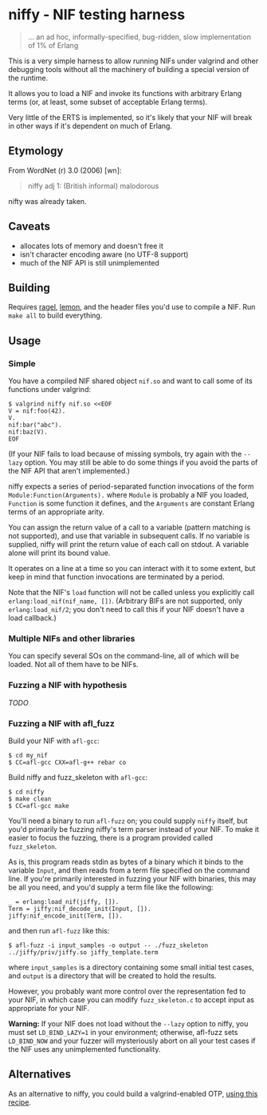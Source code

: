 # niffy - NIF testing harness

> ... an ad hoc, informally-specified, bug-ridden, slow implementation
> of 1% of Erlang

This is a very simple harness to allow running NIFs under valgrind and
other debugging tools without all the machinery of building a special
version of the runtime.

It allows you to load a NIF and invoke its functions with arbitrary
Erlang terms (or, at least, some subset of acceptable Erlang terms).

Very little of the ERTS is implemented, so it's likely that your NIF
will break in other ways if it's dependent on much of Erlang.

## Etymology

From WordNet (r) 3.0 (2006) [wn]:

> niffy
>     adj 1: (British informal) malodorous

nifty was already taken.

## Caveats

- allocates lots of memory and doesn't free it
- isn't character encoding aware (no UTF-8 support)
- much of the NIF API is still unimplemented

## Building

Requires [ragel](http://www.colm.net/open-source/ragel/),
[lemon](http://www.hwaci.com/sw/lemon/), and the header files you'd
use to compile a NIF.  Run `make all` to build everything.

## Usage

### Simple

You have a compiled NIF shared object `nif.so` and want to call some
of its functions under valgrind:

```
$ valgrind niffy nif.so <<EOF
V = nif:foo(42).
V.
nif:bar("abc").
nif:baz(V).
EOF
```

(If your NIF fails to load because of missing symbols, try again with
the `--lazy` option.  You may still be able to do some things if you
avoid the parts of the NIF API that aren't implemented.)

niffy expects a series of period-separated function invocations of the
form `Module:Function(Arguments).` where `Module` is probably a NIF
you loaded, `Function` is some function it defines, and the
`Arguments` are constant Erlang terms of an appropriate arity.

You can assign the return value of a call to a variable (pattern
matching is not supported), and use that variable in subsequent calls.
If no variable is supplied, niffy will print the return value of each
call on stdout.  A variable alone will print its bound value.

It operates on a line at a time so you can interact with it to some
extent, but keep in mind that function invocations are terminated by a
period.

Note that the NIF's `load` function will not be called unless you
explicitly call `erlang:load_nif(nif_name, [])`.  (Arbitrary BIFs are
not supported, only `erlang:load_nif/2`; you don't need to call this
if your NIF doesn't have a load callback.)

### Multiple NIFs and other libraries

You can specify several SOs on the command-line, all of which will be
loaded.  Not all of them have to be NIFs.

### Fuzzing a NIF with hypothesis

*TODO*

### Fuzzing a NIF with afl_fuzz

Build your NIF with `afl-gcc`:

```
$ cd my_nif
$ CC=afl-gcc CXX=afl-g++ rebar co
```

Build niffy and fuzz_skeleton with `afl-gcc`:
```
$ cd niffy
$ make clean
$ CC=afl-gcc make
```

You'll need a binary to run `afl-fuzz` on; you could supply `niffy`
itself, but you'd primarily be fuzzing niffy's term parser instead of
your NIF.  To make it easier to focus the fuzzing, there is a program
provided called `fuzz_skeleton`.

As is, this program reads stdin as bytes of a binary which it binds to
the variable `Input`, and then reads from a term file specified on the
command line.  If you're primarily interested in fuzzing your NIF with
binaries, this may be all you need, and you'd supply a term file like
the following:

```
_ = erlang:load_nif(jiffy, []).
Term = jiffy:nif_decode_init(Input, []).
jiffy:nif_encode_init(Term, []).
```

and then run `afl-fuzz` like this:

```
$ afl-fuzz -i input_samples -o output -- ./fuzz_skeleton ../jiffy/priv/jiffy.so jiffy_template.term
```

where `input_samples` is a directory containing some small initial
test cases, and `output` is a directory that will be created to hold
the results.

However, you probably want more control over the representation fed to
your NIF, in which case you can modify `fuzz_skeleton.c` to accept
input as appropriate for your NIF.

**Warning:** If your NIF does not load without the `--lazy` option to
niffy, you must set `LD_BIND_LAZY=1` in your environment; otherwise,
afl-fuzz sets `LD_BIND_NOW` and your fuzzer will mysteriously abort on
all your test cases if the NIF uses any unimplemented functionality.

## Alternatives

As an alternative to niffy, you could build a valgrind-enabled OTP,
[using this recipe](https://gist.github.com/gburd/4157112).

